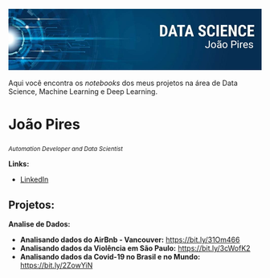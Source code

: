 <p align="center">
  <img src="https://github.com/joao-pires/data_science/blob/master/banner.jpeg?raw=true">
</p>

Aqui você encontra os *notebooks* dos meus projetos na área de Data Science, Machine Learning e Deep Learning.

# João Pires

<sub>*Automation Developer and Data Scientist*</sub>



**Links:**
* [LinkedIn](https://www.linkedin.com/in/joao-victor-pires/)

## Projetos:
**Analise de Dados:**

* **Analisando dados do AirBnb - Vancouver:** https://bit.ly/31Om466
* **Analisando dados da Violência em São Paulo:** https://bit.ly/3cWofK2
* **Analisando dados da Covid-19 no Brasil e no Mundo:** https://bit.ly/2ZowYiN
